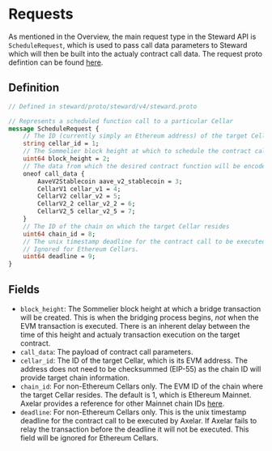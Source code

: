 # Requests

As mentioned in the Overview, the main request type in the Steward API is `ScheduleRequest`, which is used to pass call data parameters to Steward which will then be built into the actualy contract call data.
The request proto defintion can be found [here]().

## Definition

```protobuf
// Defined in steward/proto/steward/v4/steward.proto

// Represents a scheduled function call to a particular Cellar
message ScheduleRequest {
    // The ID (currently simply an Ethereum address) of the target Cellar
    string cellar_id = 1;
    // The Sommelier block height at which to schedule the contract call
    uint64 block_height = 2;
    // The data from which the desired contract function will be encoded
    oneof call_data {
        AaveV2Stablecoin aave_v2_stablecoin = 3;
        CellarV1 cellar_v1 = 4;
        CellarV2 cellar_v2 = 5;
        CellarV2_2 cellar_v2_2 = 6;
        CellarV2_5 cellar_v2_5 = 7;
    }
    // The ID of the chain on which the target Cellar resides
    uint64 chain_id = 8;
    // The unix timestamp deadline for the contract call to be executed.
    // Ignored for Ethereum Cellars.
    uint64 deadline = 9;
}
```

## Fields

- `block_height`: The Sommelier block height at which a bridge transaction will be created. This is when the bridging process begins, *not* when the EVM transaction is executed. There is an inherent delay between the time of this height and actualy transaction execution on the target contract.
- `call_data`: The payload of contract call parameters.
- `cellar_id`: The ID of the target Cellar, which is its EVM address. The address does not need to be checksummed (EIP-55) as the chain ID will provide target chain information.
- `chain_id`: For non-Ethereum Cellars only. The EVM ID of the chain where the target Cellar resides. The default is 1, which is Ethereum Mainnet. Axelar provides a reference for other Mainnet chain IDs [here](https://docs.axelar.dev/resources/contract-addresses/mainnet).
- `deadline`: For non-Ethereum Cellars only. This is the unix timestamp deadline for the contract call to be executed by Axelar. If Axelar fails to relay the transaction before the deadline it will not be executed. This field will be ignored for Ethereum Cellars.

